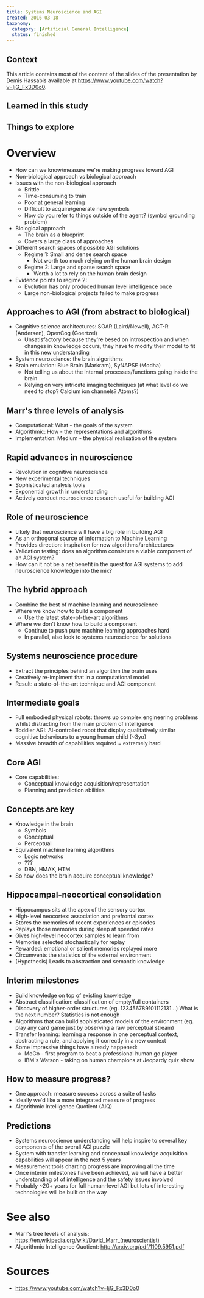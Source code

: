 ```yaml
---
title: Systems Neuroscience and AGI
created: 2016-03-18
taxonomy:
  category: [Artificial General Intelligence]
  status: finished
---
```


## Context

This article contains most of the content of the slides of the presentation by Demis Hassabis available at https://www.youtube.com/watch?v=IjG_Fx3D0o0.

## Learned in this study

## Things to explore

# Overview
* How can we know/measure we're making progress toward AGI
* Non-biological approach vs biological approach
* Issues with the non-biological approach
	* Brittle
	* Time-consuming to train
	* Poor at general learning
	* Difficult to acquire/generate new symbols
	* How do you refer to things outside of the agent? (symbol grounding problem)
* Biological approach
	* The brain as a blueprint
	* Covers a large class of approaches
* Different search spaces of possible AGI solutions
	* Regime 1: Small and dense search space
		* Not worth too much relying on the human brain design
	* Regime 2: Large and sparse search space
		* Worth a lot to rely on the human brain  design
* Evidence points to regime 2:
	* Evolution has only produced human level intelligence once
	* Large non-biological projects failed to make progress

## Approaches to AGI (from abstract to biological)
* Cognitive science architectures: SOAR (Laird/Newell), ACT-R (Andersen), OpenCog (Goertzel)
	* Unsatisfactory because they're besed on introspection and when changes in knowledge occurs, they have to modify their model to fit in this new understanding
* System neuroscience: the brain algorithms
* Brain emulation: Blue Brain (Markram), SyNAPSE (Modha)
	* Not telling us about the internal processes/functions going inside the brain
	* Relying on very intricate imaging techniques (at what level do we need to stop? Calcium ion channels? Atoms?)

## Marr's three levels of analysis
* Computational: What - the goals of the system
* Algorithmic: How - the representations and algorithms
* Implementation: Medium - the physical realisation of the system

## Rapid advances in neuroscience
* Revolution in cognitive neuroscience
* New experimental techniques
* Sophisticated analysis tools
* Exponential growth in understanding
* Actively conduct neuroscience research useful for building AGI

## Role of neuroscience
* Likely that neuroscience will have a big role in building AGI
* As an orthogonal source of information to Machine Learning
* Provides direction: inspiration for new algorithms/architectures
* Validation testing: does an algorithm consistute a viable component of an AGI system?
* How can it not be a net benefit in the quest for AGI systems to add neuroscience knowledge into the mix?

## The hybrid approach
* Combine the best of machine learning and neuroscience
* Where we know how to build a component
	* Use the latest state-of-the-art algorithms
* Where we don't know how to build a component
	* Continue to push pure machine learning approaches hard
	* In parallel, also look to systems neuroscience for solutions 

## Systems neuroscience procedure
* Extract the principles behind an algorithm the brain uses
* Creatively re-implment that in a computational model
* Result: a state-of-the-art technique and AGI component

## Intermediate goals
* Full embodied physical robots: throws up complex engineering problems whilst distracting from the main problem of intelligence
* Toddler AGI: AI-controlled robot that display qualitatively similar cognitive behaviours to a young human child (~3yo)
* Massive breadth of capabilities required = extremely hard

## Core AGI
* Core capabilities:
	* Conceptual knowledge acquisition/representation
	* Planning and prediction abilities

## Concepts are key
* Knowledge in the brain
	* Symbols
	* Conceptual
	* Perceptual
* Equivalent machine learning algorithms
	* Logic networks
	* ???
	* DBN, HMAX, HTM
* So how does the brain acquire conceptual knowledge?

## Hippocampal-neocortical consolidation
* Hippocampus sits at the apex of the sensory cortex
* High-level neocortex: association and prefrontal cortex
* Stores the memories of recent experiences or episodes
* Replays those memories during sleep at speeded rates
* Gives high-level neocortex samples to learn from
* Memories selected stochastically for replay
* Rewarded: emotional or salient memories replayed more
* Circumvents the statistics of the external environment
* (Hypothesis) Leads to abstraction and semantic knowledge

## Interim milestones
* Build knowledge on top of existing knowledge
* Abstract classification: classification of empty/full containers 
* Discovery of higher-order structures (eg. 123456789101112131...) What is the next number? Statistics is not enough
* Algorithms that can build sophisticated models of the environment (eg. play any card game just by observing a raw perceptual stream)
* Transfer learning: learning a response in one perceptual context, abstracting a rule, and applying it correctly in a new context
* Some impressive things have already happened:
	* MoGo - first program to beat a professional human go player
	* IBM's Watson - taking on human champions at Jeopardy quiz show

## How to measure progress?
* One approach: measure success across a suite of tasks
* Ideally we'd like a more integrated measure of progress
* Algorithmic Intelligence Quotient (AIQ)

## Predictions
* Systems neuroscience understanding will help inspire to several key components of the overall AGI puzzle
* System with transfer learning and conceptual knowledge acquisition capabilities will appear in the next 5 years
* Measurement tools charting progress are improving all the time
* Once interim milestones have been achieved, we will have a better understanding of of intelligence and the safety issues involved
* Probably ~20+ years for full human-level AGI but lots of interesting technologies will be built on the way

# See also
* Marr's tree levels of analysis:  https://en.wikipedia.org/wiki/David_Marr_(neuroscientist)
* Algorithmic Intelligence Quotient:  http://arxiv.org/pdf/1109.5951.pdf

# Sources
* https://www.youtube.com/watch?v=IjG_Fx3D0o0
